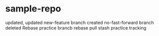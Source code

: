 # sample-repo
updated, updated
new-feature branch created
no-fast-forward branch deleted
Rebase practice brancb
rebase pull
stash practice tracking
